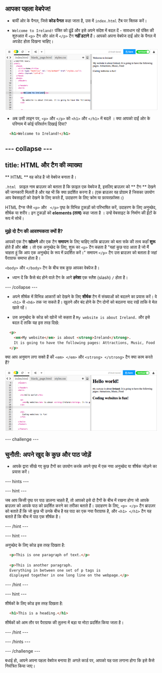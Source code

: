 ## आपका पहला वेबपेज!

- बायीं ओर के पैनल, जिसे **कोड पैनल** कहा जाता है, उस में `index.html` टैब पर क्लिक करें।

- `Welcome to Ireland!` पंक्ति को ढूंढें और इसे अपने संदेश में बदल दें - सावधान रहें पंक्ति की शुरुआत में `<p>` टैग और अंत में `</p>` टैग **नहीं हटाने** हैं। आपको अपना वेबपेज दाईं ओर के पैनल में अपडेट होता दिखना चाहिए।

![HTML अनुच्छेद उदाहरण](images/egFirstHtmlCode.png)

- अब उसी लाइन पर, `<p>` और `</p>` को `<h1>` और `</h1>` में बदलें । क्या आपको दाईं ओर के परिणाम में कोई परिवर्तन दिखाई दिया?

```html
  <h1>Welcome to Ireland!</h1>
```

## \--- collapse \---

## title: HTML और टैग की व्याख्या

** HTML ** वह कोड है जो वेबपेज बनाता है।

`.html ` फ़ाइल नाम ब्राउज़र को बताता है कि फ़ाइल एक वेबपेज है, इसलिए ब्राउज़र को ** टैग ** देखने की जानकारी मिलती है और यह भी कि क्या प्रदर्शित करना है। (एक ब्राउज़र वह प्रोग्राम है जिसका उपयोग आप वेबसाइटों को देखने के लिए करते हैं, उदाहरण के लिए क्रोम या फ़ायरफ़ॉक्स।)

HTML टैग्स जैसे `<p>` और ` </p>` पृष्ठ के विभिन्न टुकड़ों को परिभाषित करें, उदाहरण के लिए अनुच्छेद, शीर्षक या शरीर। इन टुकड़ों को **elements (तत्व)** कहा जाता है । उन्हें वेबसाइट के निर्माण की ईंटों के रूप में सोचें।

### मुझे दो टैग की आवश्यकता क्यों है?

आपको एक टैग **खोलने** और एक टैग **समापन** के लिए चाहिए ताकि ब्राउज़र को बता सके की तत्व कहाँ **शुरू** होते हैं और **अंत** । तो एक अनुच्छेद के लिए, शुरू का `<p>` टैग कहता है "यहां कुछ पाठ आता है जो मैं चाहता हूं कि आप एक अनुच्छेद के रूप में प्रदर्शित करें।" समापन `</p>` टैग उस ब्राउज़र को बताता है जहां पैराग्राफ समाप्त होता है।

`<body>` और `</body>` टैग के बीच सब कुछ आपका वेबपेज है।

- ध्यान दें कि कैसे बंद होने वाले टैग के आगे **हमेशा** एक स्लैश (slash) `/` होता है।

\--- /collapse \---

- अपने शीर्षक में विभिन्न आकारों को देखने के लिए **शीर्षक** टैग में संख्याओं को बदलने का प्रयास करें। वे `<h1>` से `<h6>` तक जा सकते हैं। खुलने और बंद होने के टैग दोनों को बदलना याद रखें ताकि वे मेल खाते रहें।

- उस अनुच्छेद के कोड को खोजें जो कहता है `My website is about Ireland.` और इसे बदल दें ताकि यह इस तरह दिखे:

```html
  <p>
    <em>My website</em> is about <strong>Ireland</strong>. 
    It is going to have the following pages: Attractions, Music, Food
  </p>
```

क्या आप अनुमान लगा सक्ते हैं की `<em> </em>` और `<strong> </strong>` टैग क्या काम करते हैं?

![HTML टैग्स का उदाहरण](images/egFirstTags.png)

\--- challenge \---

## चुनौती: अपने खुद के कुछ और पाठ जोड़ें

- आपके द्वारा सीखे गए कुछ टैगों का उपयोग करके अपने पृष्ठ में एक नया अनुच्छेद या शीर्षक जोड़ने का प्रयास करें।

\--- hints \---

\--- hint \---

जब आप किसी पृष्ठ पर पाठ डालना चाहते हैं, तो आपको इसे दो टैगों के बीच में रखना होगा जो आपके ब्राउज़र को आपके पाठ को प्रदर्शित करने का तरीका बताते हैं। उदाहरण के लिए, `<p> </p>` टैग ब्राउज़र को बताते हैं कि जो कुछ भी उनके बीच है वह पाठ का एक नया पैराग्राफ है, और `<h1> </h1>` टैग यह बताते हैं कि बीच में पाठ एक शीर्षक है।

\--- /hint \---

\--- hint \---

अनुच्छेद के लिए कोड इस तरह दिखता है:

```html
  <p>This is one paragraph of text.</p>

  <p>This is another paragraph.
  Everything in between one set of p tags is 
  displayed together in one long line on the webpage.</p>
```

\--- /hint \---

\--- hint \---

शीर्षकों के लिए कोड इस तरह दिखता है:

```html
  <h1>This is a heading.</h1>
```

शीर्षकों को आम तौर पर पैराग्राफ की तुलना में बड़ा या मोटा प्रदर्शित किया जाता है।

\--- /hint \---

\--- /hints \---

\--- /challenge \---

बधाई हो, आपने अपना पहला वेबपेज बनाया है! अगले कार्ड पर, आपको यह पता लगाना होगा कि इसे कैसे नियंत्रित किया जाए।